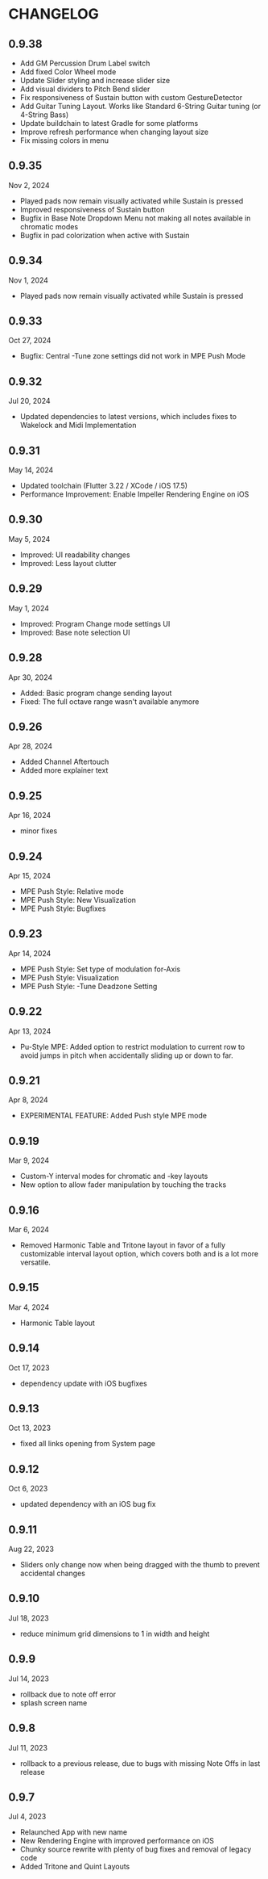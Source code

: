 # CHANGELOG

## 0.9.38

- Add GM Percussion Drum Label switch
- Add fixed Color Wheel mode
- Update Slider styling and increase slider size
- Add visual dividers to Pitch Bend slider
- Fix responsiveness of Sustain button with custom GestureDetector
- Add Guitar Tuning Layout. Works like Standard 6-String Guitar tuning (or 4-String Bass)
- Update buildchain to latest Gradle for some platforms
- Improve refresh performance when changing layout size
- Fix missing colors in menu

## 0.9.35

Nov 2, 2024

- Played pads now remain visually activated while Sustain is pressed
- Improved responsiveness of Sustain button
- Bugfix in Base Note Dropdown Menu not making all notes available in chromatic modes
- Bugfix in pad colorization when active with Sustain

## 0.9.34

Nov 1, 2024

- Played pads now remain visually activated while Sustain is pressed

## 0.9.33

Oct 27, 2024

- Bugfix: Central -Tune zone settings did not work in MPE Push Mode

## 0.9.32

Jul 20, 2024

- Updated dependencies to latest versions, which includes fixes to Wakelock and Midi Implementation

## 0.9.31

May 14, 2024

- Updated toolchain (Flutter 3.22 / XCode / iOS 17.5)
- Performance Improvement: Enable Impeller Rendering Engine on iOS

## 0.9.30

May 5, 2024

- Improved: UI readability changes
- Improved: Less layout clutter

## 0.9.29

May 1, 2024

- Improved: Program Change mode settings UI
- Improved: Base note selection UI

## 0.9.28

Apr 30, 2024

- Added: Basic program change sending layout
- Fixed: The full octave range wasn't available anymore

## 0.9.26

Apr 28, 2024

- Added Channel Aftertouch
- Added more explainer text

## 0.9.25

Apr 16, 2024

- minor fixes

## 0.9.24

Apr 15, 2024

- MPE Push Style: Relative mode
- MPE Push Style: New Visualization
- MPE Push Style: Bugfixes

## 0.9.23

Apr 14, 2024

- MPE Push Style: Set type of modulation for-Axis
- MPE Push Style: Visualization
- MPE Push Style: -Tune Deadzone Setting

## 0.9.22

Apr 13, 2024

- Pu-Style MPE: Added option to restrict modulation to current row to avoid jumps in pitch when accidentally sliding up or down to far.

## 0.9.21

Apr 8, 2024

- EXPERIMENTAL FEATURE: Added Push style MPE mode

## 0.9.19

Mar 9, 2024

- Custom-Y interval modes for chromatic and -key layouts
- New option to allow fader manipulation by touching the tracks

## 0.9.16

Mar 6, 2024

- Removed Harmonic Table and Tritone layout in favor of a fully customizable interval layout option, which covers both and is a lot more versatile.

## 0.9.15

Mar 4, 2024

- Harmonic Table layout

## 0.9.14

Oct 17, 2023

- dependency update with iOS bugfixes

## 0.9.13

Oct 13, 2023

- fixed all links opening from System page

## 0.9.12

Oct 6, 2023

- updated dependency with an iOS bug fix

## 0.9.11

Aug 22, 2023

- Sliders only change now when being dragged with the thumb to prevent accidental changes

## 0.9.10

Jul 18, 2023

- reduce minimum grid dimensions to 1 in width and height

## 0.9.9

Jul 14, 2023

- rollback due to note off error
- splash screen name

## 0.9.8

Jul 11, 2023

- rollback to a previous release, due to bugs with missing Note Offs in last release

## 0.9.7

Jul 4, 2023

- Relaunched App with new name
- New Rendering Engine with improved performance on iOS
- Chunky source rewrite with plenty of bug fixes and removal of legacy code
- Added Tritone and Quint Layouts
